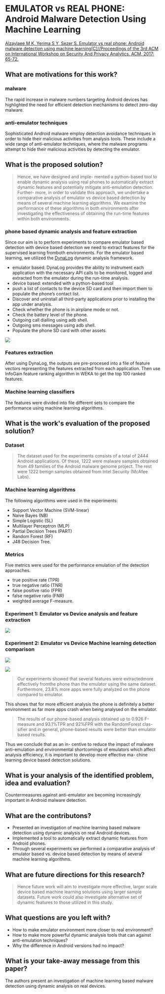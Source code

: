 # EMULATOR vs REAL PHONE: Android Malware Detection Using Machine Learning

[Alzaylaee M K, Yerima S Y, Sezer S. Emulator vs real phone: Android malware detection using machine learning[C]//Proceedings of the 3rd ACM on International Workshop on Security And Privacy Analytics. ACM, 2017: 65-72.](https://arxiv.org/pdf/1703.10926.pdf)

## What are motivations for this work?
### malware
The rapid increase in malware numbers targeting Android devices has highlighted the need for efficient detection mechanisms to detect zero-day malware.

### anti-emulator techniques
Sophisticated Android malware employ detection avoidance techniques in order to hide their malicious activities from analysis tools. These include a wide range of anti-emulator techniques, where the malware programs attempt to hide their malicious activities by detecting the emulator.

## What is the proposed solution?
>Hence, we have designed and imple- mented a python-based tool to enable dynamic analysis using real phones to automatically extract dynamic features and potentially mitigate anti-emulation detection. Further- more, in order to validate this approach, we undertake a comparative analysis of emulator vs device based detection by means of several machine learning algorithms. We examine the performance of these algorithms in both environments after investigating the effectiveness of obtaining the run-time features within both environments.

### phone based dynamic analysis and feature extraction
Since our aim is to perform experiments to compare emulator based detection with device based detection we need to extract features for the supervised learning fromboth environments. For the emulator based learning, we utilized the [DynaLog](https://arxiv.org/pdf/1607.08166.pdf) dynamic analysis framework.

- emulator based: DynaLog provides the ability to instrument each application with the necessary API calls to be monitored, logged and extracted from the emulator during the run-time analysis.
- device based: extended with a python-based tool
 - push a list of contacts to the device SD card and then import them to populate the phone’s contact list.
 - Discover and uninstall all third-party applications prior to installing the app under analysis.
 - Check whether the phone is in airplane mode or not.
 - Check the battery level of the phone.
 - Outgoing call dialling using adb shell.
 - Outgoing sms messages using adb shell.
 - Populate the phone SD card with other assets.

![](1.png)

### Features extraction
After using DynaLog, the outputs are pre-procesed into a file of feature vectors representing the features extracted from each application. Then use InfoGain feature ranking algorithm in WEKA to get the top 100 ranked features.

### Machine learning classifiers
The features were divided into file different sets to compare the performance using machine learning algorithms.

## What is the work's evaluation of the proposed solution?
### Dataset
>The dataset used for the experiments consists of a total of 2444 Android applications. Of these, 1222 were malware samples obtained from 49 families of the Android malware genome project. The rest were 1222 benign samples obtained from Intel Security (McAfee Labs).

### Machine learning algorithms
The following algorithms were used in the experiments:
- Support Vector Machine (SVM-linear)
- Naive Bayes (NB)
- Simple Logistic (SL)
- Multilayer Perceptron (MLP)
- Partial Decision Trees (PART)
- Random Forest (RF)
- J48 Decision Tree.

### Metrics
Five metrics were used for the performance emulation of the detection approaches.
- true positive rate (TPR)
- true negative ratio (TNR)
- false positive ratio (FPR)
- false negative ratio (FNR)
- weighted average F-measure.

### Experiment 1: Emulator vs Device analysis and feature extraction

![](2.png)

### Experiment 2: Emulator vs Device Machine learning detection comparison

![](3.png)

![](4.png)

>Our experiments showed that several features were extractedmore effectively fromthe phone than the emulator using the same dataset. Furthermore, 23.8% more apps were fully analyzed on the phone compared to emulator.

This shows that for more efficient analysis the phone is definitely a better environment as far more apps crash when being analysed on the emulator.

>The results of our phone-based analysis obtained up to 0.926 F-measure and 93.1%TPR and 92%FPR with the RandomForest clas- sifier and in general, phone-based results were better than emulator based results.

Thus we conclude that as an in- centive to reduce the impact of malware anti-emulation and environmental shortcomings of emulators which affect analysis efficiency, it is important to develop more effective ma- chine learning device based detection solutions.

## What is your analysis of the identified problem, idea and evaluation?
Countermeasures against anti-emulator are becoming increasingly important in Android malware detection.

## What are the contributons?
- Presented an investigation of machine learning based malware detection using dynamic analysis on real Android devices.
- Implemented a tool to automatically extract dynamic features from Android phones.
- Through several experiments we performed a comparative analysis of emulator based vs. device based detection by means of several machine learning algorithms.

## What are future directions for this research?
>Hence future work will aim to investigate more effective, larger scale device based machine learning solutions using larger sample datasets. Future work could also investigate alternative set of dynamic features to those utilized in this study.

## What questions are you left with?
- How to make emulator environment more closer to real environment?
- How to make more powerful dynamic analysis tools that can against anti-emulation techniques?
- Why the difference in Android versions had no impact?

## What is your take-away message from this paper?
The authors present an investigation of machine learning based malware detection using dynamic analysis on real devices.
